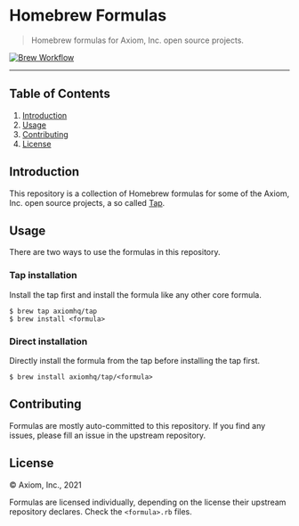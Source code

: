 # Homebrew Formulas

> Homebrew formulas for Axiom, Inc. open source projects.

[![Brew Workflow][brew_workflow_badge]][brew_workflow]

---

## Table of Contents

1. [Introduction](#introduction)
1. [Usage](#usage)
1. [Contributing](#contributing)
1. [License](#license)

## Introduction

This repository is a collection of Homebrew formulas for some of the Axiom, Inc.
open source projects, a so called [Tap][1].

  [1]: https://docs.brew.sh/Taps

## Usage

There are two ways to use the formulas in this repository.

### Tap installation

Install the tap first and install the formula like any other core formula.

```shell
$ brew tap axiomhq/tap
$ brew install <formula>
```

### Direct installation

Directly install the formula from the tap before installing the tap first.

```shell
$ brew install axiomhq/tap/<formula>
```

## Contributing

Formulas are mostly auto-committed to this repository. If you find any issues,
please fill an issue in the upstream repository.

## License

&copy; Axiom, Inc., 2021

Formulas are licensed individually, depending on the license their upstream
repository declares. Check the `<formula>.rb` files.

<!-- Badges -->

[brew_workflow]: https://github.com/axiomhq/homebrew-tap/actions?query=workflow%3Abrew
[brew_workflow_badge]: https://img.shields.io/github/workflow/status/axiomhq/homebrew-tap/brew?style=flat-square
